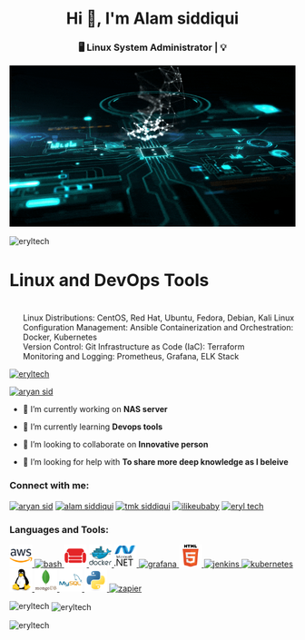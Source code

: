 <h1 align="center">Hi 👋, I'm Alam siddiqui</h1>
<h3 align="center">🖥️ Linux System Administrator | 💡</h3>

![](https://github.com/erylTech/Gif/blob/main/The-Different-Types-of-Technology-GIF.gif)

<p align="left"> <img src="https://komarev.com/ghpvc/?username=eryltech&label=Profile%20views&color=0e75b6&style=flat" alt="eryltech" /> </p>
<h4 align="left" style="font-size:30px">Linux and DevOps Tools</h4>
<p><ul>Linux Distributions: CentOS, Red Hat, Ubuntu, Fedora, Debian, Kali Linux<br>
Configuration Management: Ansible
Containerization and Orchestration: Docker, Kubernetes<br>
Version Control: Git
Infrastructure as Code (IaC): Terraform<br>
Monitoring and Logging: Prometheus, Grafana, ELK Stack</p></ul>

<p align="left"> <a href="https://github.com/ryo-ma/github-profile-trophy"><img src="https://github-profile-trophy.vercel.app/?username=eryltech" alt="eryltech" /></a> </p>

<p align="left"> <a href="https://twitter.com/aryan sid" target="blank"><img src="https://img.shields.io/twitter/follow/aryan sid?logo=twitter&style=for-the-badge" alt="aryan sid" /></a> </p>

- 🔭 I’m currently working on **NAS server**

- 🌱 I’m currently learning **Devops tools**

- 👯 I’m looking to collaborate on **Innovative person**

- 🤝 I’m looking for help with **To share more deep knowledge as I beleive**

<h3 align="left">Connect with me:</h3>
<p align="left">
<a href="https://twitter.com/aryan sid" target="blank"><img align="center" src="https://raw.githubusercontent.com/rahuldkjain/github-profile-readme-generator/master/src/images/icons/Social/twitter.svg" alt="aryan sid" height="30" width="40" /></a>
<a href="https://linkedin.com/in/alam siddiqui" target="blank"><img align="center" src="https://raw.githubusercontent.com/rahuldkjain/github-profile-readme-generator/master/src/images/icons/Social/linked-in-alt.svg" alt="alam siddiqui" height="30" width="40" /></a>
<a href="https://fb.com/tmk siddiqui" target="blank"><img align="center" src="https://raw.githubusercontent.com/rahuldkjain/github-profile-readme-generator/master/src/images/icons/Social/facebook.svg" alt="tmk siddiqui" height="30" width="40" /></a>
<a href="https://instagram.com/ilikeubaby" target="blank"><img align="center" src="https://raw.githubusercontent.com/rahuldkjain/github-profile-readme-generator/master/src/images/icons/Social/instagram.svg" alt="ilikeubaby" height="30" width="40" /></a>
<a href="https://www.youtube.com/c/eryl tech" target="blank"><img align="center" src="https://raw.githubusercontent.com/rahuldkjain/github-profile-readme-generator/master/src/images/icons/Social/youtube.svg" alt="eryl tech" height="30" width="40" /></a>
</p>

<h3 align="left">Languages and Tools:</h3>
<p align="left"> <a href="https://aws.amazon.com" target="_blank" rel="noreferrer"> <img src="https://raw.githubusercontent.com/devicons/devicon/master/icons/amazonwebservices/amazonwebservices-original-wordmark.svg" alt="aws" width="40" height="40"/> </a> <a href="https://www.gnu.org/software/bash/" target="_blank" rel="noreferrer"> <img src="https://www.vectorlogo.zone/logos/gnu_bash/gnu_bash-icon.svg" alt="bash" width="40" height="40"/> </a> <a href="https://couchdb.apache.org/" target="_blank" rel="noreferrer"> <img src="https://raw.githubusercontent.com/devicons/devicon/0d6c64dbbf311879f7d563bfc3ccf559f9ed111c/icons/couchdb/couchdb-original.svg" alt="couchdb" width="40" height="40"/> </a> <a href="https://www.docker.com/" target="_blank" rel="noreferrer"> <img src="https://raw.githubusercontent.com/devicons/devicon/master/icons/docker/docker-original-wordmark.svg" alt="docker" width="40" height="40"/> </a> <a href="https://dotnet.microsoft.com/" target="_blank" rel="noreferrer"> <img src="https://raw.githubusercontent.com/devicons/devicon/master/icons/dot-net/dot-net-original-wordmark.svg" alt="dotnet" width="40" height="40"/> </a> <a href="https://grafana.com" target="_blank" rel="noreferrer"> <img src="https://www.vectorlogo.zone/logos/grafana/grafana-icon.svg" alt="grafana" width="40" height="40"/> </a> <a href="https://www.w3.org/html/" target="_blank" rel="noreferrer"> <img src="https://raw.githubusercontent.com/devicons/devicon/master/icons/html5/html5-original-wordmark.svg" alt="html5" width="40" height="40"/> </a> <a href="https://www.jenkins.io" target="_blank" rel="noreferrer"> <img src="https://www.vectorlogo.zone/logos/jenkins/jenkins-icon.svg" alt="jenkins" width="40" height="40"/> </a> <a href="https://kubernetes.io" target="_blank" rel="noreferrer"> <img src="https://www.vectorlogo.zone/logos/kubernetes/kubernetes-icon.svg" alt="kubernetes" width="40" height="40"/> </a> <a href="https://www.linux.org/" target="_blank" rel="noreferrer"> <img src="https://raw.githubusercontent.com/devicons/devicon/master/icons/linux/linux-original.svg" alt="linux" width="40" height="40"/> </a> <a href="https://www.mongodb.com/" target="_blank" rel="noreferrer"> <img src="https://raw.githubusercontent.com/devicons/devicon/master/icons/mongodb/mongodb-original-wordmark.svg" alt="mongodb" width="40" height="40"/> </a> <a href="https://www.mysql.com/" target="_blank" rel="noreferrer"> <img src="https://raw.githubusercontent.com/devicons/devicon/master/icons/mysql/mysql-original-wordmark.svg" alt="mysql" width="40" height="40"/> </a> <a href="https://www.python.org" target="_blank" rel="noreferrer"> <img src="https://raw.githubusercontent.com/devicons/devicon/master/icons/python/python-original.svg" alt="python" width="40" height="40"/> </a> <a href="https://zapier.com" target="_blank" rel="noreferrer"> <img src="https://www.vectorlogo.zone/logos/zapier/zapier-icon.svg" alt="zapier" width="40" height="40"/> </a> </p>

<p><img align="left" src="https://github-readme-stats.vercel.app/api/top-langs?username=eryltech&show_icons=true&locale=en&layout=compact" alt="eryltech"j /></p>

<p>&nbsp;<img align="center" src="https://github-readme-stats.vercel.app/api?username=eryltech&show_icons=true&locale=en" alt="eryltech" /></p>

<p><img align="center" src="https://github-readme-streak-stats.herokuapp.com/?user=eryltech&" alt="eryltech" /></p>
